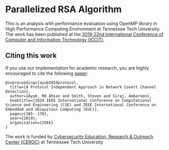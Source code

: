 # Parallelized RSA Algorithm

This is an analysis with performance evaluation using OpenMP library in High Performance Computing Environment at Tennessee Tech University. The work has been published at the [2019 22nd International Conference of Computer and Information Technology (ICCIT)](http://iccit.org.bd/2019/).

## Citing this work
If you use our implementation for academic research, you are highly encouraged to cite the following [paper](https://ahsanayub.github.io/assets/paper/PID6235867.pdf):


```
@inproceedings{ayub2019protocol,
  title={A Protocol Independent Approach in Network Covert Channel Detection},
  author={Ayub, Md Ahsan and Smith, Steven and Siraj, Ambareen},
  booktitle={2019 IEEE International Conference on Computational Science and Engineering (CSE) and IEEE International Conference on Embedded and Ubiquitous Computing (EUC)},
  pages={165--170},
  year={2019},
  organization={IEEE}
}
```


The work is funded by [Cybersecurity Education, Research & Outreach Center (CEROC)](https://www.tntech.edu/ceroc/) at Tennessee Tech University
